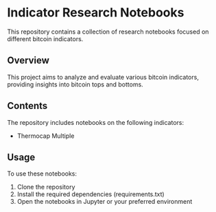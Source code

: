 # Indicator Research Notebooks

This repository contains a collection of research notebooks focused on different bitcoin indicators.

## Overview

This project aims to analyze and evaluate various bitcoin indicators, providing insights into bitcoin tops and bottoms.

## Contents

The repository includes notebooks on the following indicators:
- Thermocap Multiple

## Usage

To use these notebooks:
1. Clone the repository
2. Install the required dependencies (requirements.txt)
3. Open the notebooks in Jupyter or your preferred environment
